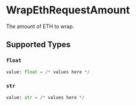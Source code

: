 # WrapEthRequestAmount

The amount of ETH to wrap.


## Supported Types

### `float`

```python
value: float = /* values here */
```

### `str`

```python
value: str = /* values here */
```

